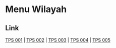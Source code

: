 # Menu Wilayah

## Link

[TPS 001](https://github.com/gigit-pemilu/pemilu-2024-81-maluku/tree/main/pileg-dpr/hitung-suara/sub/81-maluku/sub/03-kepulauan-tanimbar/sub/05-tanimbar-utara/sub/2004-watidal/sub/001-tps)
 | 
[TPS 002](https://github.com/gigit-pemilu/pemilu-2024-81-maluku/tree/main/pileg-dpr/hitung-suara/sub/81-maluku/sub/03-kepulauan-tanimbar/sub/05-tanimbar-utara/sub/2004-watidal/sub/002-tps)
 | 
[TPS 003](https://github.com/gigit-pemilu/pemilu-2024-81-maluku/tree/main/pileg-dpr/hitung-suara/sub/81-maluku/sub/03-kepulauan-tanimbar/sub/05-tanimbar-utara/sub/2004-watidal/sub/003-tps)
 | 
[TPS 004](https://github.com/gigit-pemilu/pemilu-2024-81-maluku/tree/main/pileg-dpr/hitung-suara/sub/81-maluku/sub/03-kepulauan-tanimbar/sub/05-tanimbar-utara/sub/2004-watidal/sub/004-tps)
 | 
[TPS 005](https://github.com/gigit-pemilu/pemilu-2024-81-maluku/tree/main/pileg-dpr/hitung-suara/sub/81-maluku/sub/03-kepulauan-tanimbar/sub/05-tanimbar-utara/sub/2004-watidal/sub/005-tps)


